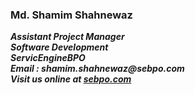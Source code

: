 ### **Md. Shamim Shahnewaz** <br />
**_Assistant Project Manager_** <br />
**_Software Development_** <br />
**_ServicEngineBPO_** <br />
**_Email : shamim.shahnewaz@sebpo.com_** <br />
**_Visit us online at [sebpo.com](https://sebpo.com/)_** <br />


<!---
shamim-shahnewaz-sebpo/shamim-shahnewaz-sebpo is a ✨ special ✨ repository because its `README.md` (this file) appears on your GitHub profile.
You can click the Preview link to take a look at your changes.
--->
